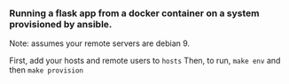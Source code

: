 ### Running a flask app from a docker container on a system provisioned by ansible.

Note: assumes your remote servers are debian 9.

First, add your hosts and remote users to `hosts`
Then, to run, `make env` and then `make provision`
